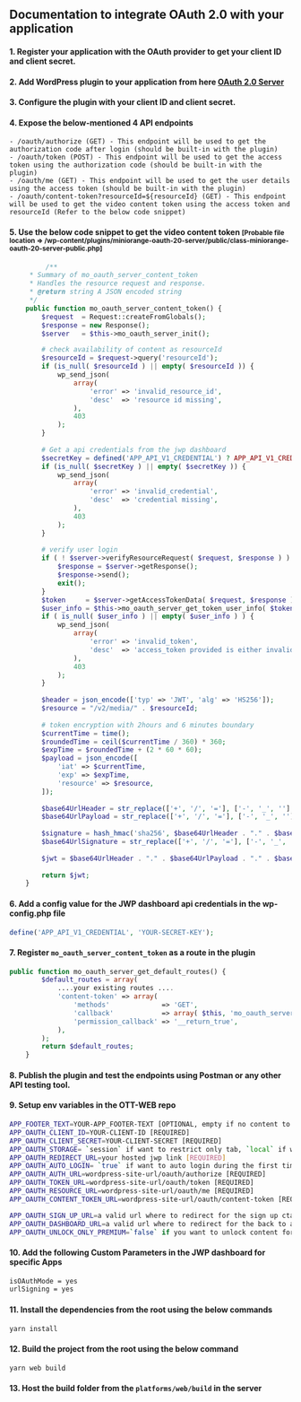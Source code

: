 ## Documentation to integrate OAuth 2.0 with your application

#### 1. Register your application with the OAuth provider to get your client ID and client secret.
#### 2. Add WordPress plugin to your application from here [OAuth 2.0 Server](https://wordpress.org/plugins/miniorange-oauth-20-server/) 
#### 3. Configure the plugin with your client ID and client secret.
#### 4. Expose the below-mentioned 4 API endpoints 
    - /oauth/authorize (GET) - This endpoint will be used to get the authorization code after login (should be built-in with the plugin)
    - /oauth/token (POST) - This endpoint will be used to get the access token using the authorization code (should be built-in with the plugin)
    - /oauth/me (GET) - This endpoint will be used to get the user details using the access token (should be built-in with the plugin)
    - /oauth/content-token?resourceId=${resourceId} (GET) - This endpoint will be used to get the video content token using the access token and resourceId (Refer to the below code snippet)
#### 5. Use the below code snippet to get the video content token <small>[Probable file location => /wp-content/plugins/miniorange-oauth-20-server/public/class-miniorange-oauth-20-server-public.php]</small>
```php
         /**
	 * Summary of mo_oauth_server_content_token
	 * Handles the resource request and response.
	 * @return string A JSON encoded string
	 */
	public function mo_oauth_server_content_token() {
		$request  = Request::createFromGlobals();
		$response = new Response();
		$server   = $this->mo_oauth_server_init();

		# check availability of content as resourceId
        $resourceId = $request->query('resourceId');
        if (is_null( $resourceId ) || empty( $resourceId )) {
			wp_send_json(
				array(
					'error' => 'invalid_resource_id',
					'desc'  => 'resource id missing',
				),
				403
			);
        }
    
        # Get a api credentials from the jwp dashboard 
        $secretKey = defined('APP_API_V1_CREDENTIAL') ? APP_API_V1_CREDENTIAL : '';
        if (is_null( $secretKey ) || empty( $secretKey )) {
            wp_send_json(
				array(
					'error' => 'invalid_credential',
					'desc'  => 'credential missing',
				),
				403
			);
        }
		
		# verify user login
		if ( ! $server->verifyResourceRequest( $request, $response ) ) {
			$response = $server->getResponse();
			$response->send();
			exit();
		}
		$token     = $server->getAccessTokenData( $request, $response );
		$user_info = $this->mo_oauth_server_get_token_user_info( $token );
		if ( is_null( $user_info ) || empty( $user_info ) ) {
			wp_send_json(
				array(
					'error' => 'invalid_token',
					'desc'  => 'access_token provided is either invalid or does not belong to a valid user.',
				),
				403
			);
		}
        
        $header = json_encode(['typ' => 'JWT', 'alg' => 'HS256']);
        $resource = "/v2/media/" . $resourceId;
    
		# token encryption with 2hours and 6 minutes boundary
        $currentTime = time();
        $roundedTime = ceil($currentTime / 360) * 360;
        $expTime = $roundedTime + (2 * 60 * 60);
        $payload = json_encode([
            'iat' => $currentTime,
            'exp' => $expTime,
            'resource' => $resource,
        ]);
    
        $base64UrlHeader = str_replace(['+', '/', '='], ['-', '_', ''], base64_encode($header));
        $base64UrlPayload = str_replace(['+', '/', '='], ['-', '_', ''], base64_encode($payload));
    
        $signature = hash_hmac('sha256', $base64UrlHeader . "." . $base64UrlPayload, $secretKey, true);
        $base64UrlSignature = str_replace(['+', '/', '='], ['-', '_', ''], base64_encode($signature));
    
        $jwt = $base64UrlHeader . "." . $base64UrlPayload . "." . $base64UrlSignature;
    
        return $jwt;
	}
```

#### 6. Add a config value for the JWP dashboard api credentials in the wp-config.php file
```php
define('APP_API_V1_CREDENTIAL', 'YOUR-SECRET-KEY');
```

#### 7. Register `mo_oauth_server_content_token` as a route in the plugin
```php
public function mo_oauth_server_get_default_routes() {
		$default_routes = array(
			....your existing routes ....
			'content-token' => array(
				'methods'             => 'GET',
				'callback'            => array( $this, 'mo_oauth_server_content_token' ),
				'permission_callback' => '__return_true',
			),
		);
		return $default_routes;
	}
```

#### 8. Publish the plugin and test the endpoints using Postman or any other API testing tool.

#### 9. Setup env variables in the OTT-WEB repo
```bash
APP_FOOTER_TEXT=YOUR-APP_FOOTER-TEXT [OPTIONAL, empty if no content to show]
APP_OAUTH_CLIENT_ID=YOUR-CLIENT-ID [REQUIRED]
APP_OAUTH_CLIENT_SECRET=YOUR-CLIENT-SECRET [REQUIRED]
APP_OAUTH_STORAGE= `session` if want to restrict only tab, `local` if want to restrict only browser [REQUIRED]
APP_OAUTH_REDIRECT_URL=your hosted jwp link [REQUIRED]
APP_OAUTH_AUTO_LOGIN= `true` if want to auto login during the first time user visits or else `false` [OPTIONAL]
APP_OAUTH_AUTH_URL=wordpress-site-url/oauth/authorize [REQUIRED]
APP_OAUTH_TOKEN_URL=wordpress-site-url/oauth/token [REQUIRED]
APP_OAUTH_RESOURCE_URL=wordpress-site-url/oauth/me [REQUIRED]
APP_OAUTH_CONTENT_TOKEN_URL=wordpress-site-url/oauth/content-token [REQUIRED]

APP_OAUTH_SIGN_UP_URL=a valid url where to redirect for the sign up cta [REQUIRED]
APP_OAUTH_DASHBOARD_URL=a valid url where to redirect for the back to account cta [REQUIRED]
APP_OAUTH_UNLOCK_ONLY_PREMIUM=`false` if you want to unlock content for non-premium users or else `true` [OPTIONAL]
```

#### 10. Add the following Custom Parameters in the JWP dashboard for specific Apps
```bash
isOAuthMode = yes
urlSigning = yes
```

#### 11. Install the dependencies from the root using the below commands
```bash
yarn install
```
#### 12. Build the project from the root using the below command
```bash
yarn web build
```
#### 13. Host the build folder from  the `platforms/web/build` in the server
